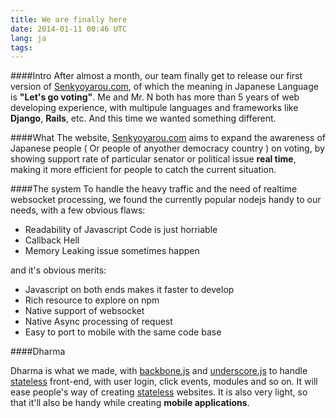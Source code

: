 ```yaml
---
title: We are finally here
date: 2014-01-11 00:46 UTC
lang: ja
tags:
---
```


####Intro
After almost a month, our team finally get to release our first version of [Senkyoyarou.com](http://senkyoyarou.com), of which the meaning in Japanese Language is __"Let's go voting"__. Me and Mr. N both has more than 5 years of web developing experience, with multipule languages and frameworks like __Django__, __Rails__, etc. And this time we wanted something different.

####What
The website, [Senkyoyarou.com](http://senkyoyarou.com) aims to expand the awareness of Japanese people ( Or people of anyother democracy country ) on voting, by showing support rate of particular senator or political issue __real time__, making it more efficient for people to catch the current situation.

####The system
To handle the heavy traffic and the need of realtime websocket processing, we found the currently popular nodejs handy to our needs, with a few obvious flaws:

*	Readability of Javascript Code is just horriable
*	Callback Hell
*	Memory Leaking issue sometimes happen		

and it's obvious merits:

*	Javascript on both ends makes it faster to develop
*	Rich resource to explore on npm
*	Native support of websocket
*	Native Async processing of request
*	Easy to port to mobile with the same code base

####Dharma

Dharma is what we made, with [backbone.js](http://backbonejs.org) and [underscore.js](http://underscorejs.org) to handle [stateless](http://en.wikipedia.org/wiki/Stateless_protocol) front-end, with user login, click events, modules and so on. It will ease people's way of creating [stateless](http://en.wikipedia.org/wiki/Stateless_protocol) websites. It is also very light, so that it'll also be handy while creating __mobile applications__.